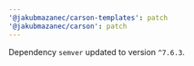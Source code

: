 ```yaml
---
'@jakubmazanec/carson-templates': patch
'@jakubmazanec/carson': patch
---
```

Dependency `semver` updated to version `^7.6.3`.
